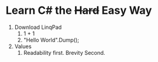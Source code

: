 # Learn C# the ~~Hard~~ Easy Way
1. Download LinqPad
    1. 1 + 1
    2. "Hello World".Dump();
2. Values
    1. Readability first. Brevity Second.